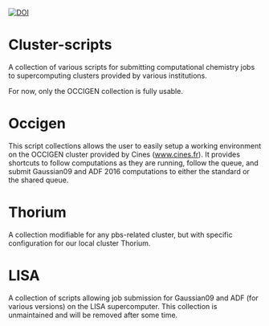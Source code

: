 [![DOI](https://zenodo.org/badge/DOI/10.5281/zenodo.2537781.svg)](https://doi.org/10.5281/zenodo.2537781)

# Cluster-scripts
A collection of various scripts for submitting computational chemistry jobs to
supercomputing clusters provided by various institutions.

For now, only the OCCIGEN collection is fully usable.

# Occigen
This script collections allows the user to easily setup a working environment
on the OCCIGEN cluster provided by Cines (www.cines.fr). It provides shortcuts
to follow computations as they are running, follow the queue, and submit
Gaussian09 and ADF 2016 computations to either the standard or the shared queue.


# Thorium
A collection modifiable for any pbs-related cluster, but with specific
configuration for our local cluster Thorium.

# LISA
A collection of scripts allowing job submission for Gaussian09 and ADF (for
various versions) on the LISA supercomputer.
This collection is unmaintained and will be removed after some time.

